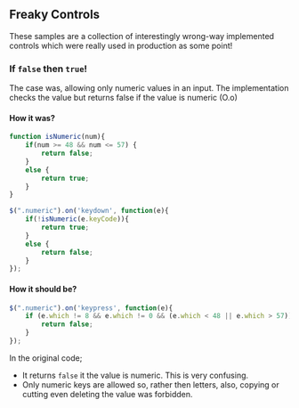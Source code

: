 ## Freaky Controls
These samples are a collection of interestingly wrong-way implemented controls which were really used in production as some point!

### If `false` then `true`!
The case was, allowing only numeric values in an input. The implementation checks the value but returns false if the value is numeric (O.o)

#### How it was?
```javascript
function isNumeric(num){    
    if(num >= 48 && num <= 57) {
        return false;
    }
    else {
        return true;
    }
}

$(".numeric").on('keydown', function(e){
    if(!isNumeric(e.keyCode)){
        return true;
    }
    else {
        return false;
    }
});
```

#### How it should be?
```javascript
$(".numeric").on('keypress', function(e){
    if (e.which != 8 && e.which != 0 && (e.which < 48 || e.which > 57)) {
		return false;
    }
});
```
In the original code;

* It returns `false` it the value is numeric. This is very confusing. 
* Only numeric keys are allowed so, rather then letters, also, copying or cutting even deleting the value was forbidden.